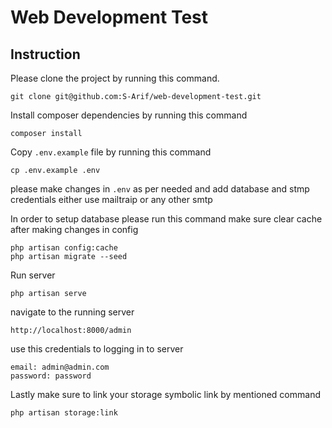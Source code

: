 <p align="center">
    <h1>Web Development Test</h1>
</p>

## Instruction

Please clone the project by running this command.

````
git clone git@github.com:S-Arif/web-development-test.git
````

Install composer dependencies by running this command

```$xslt
composer install
````

Copy `.env.example` file by running this command

```$xslt
cp .env.example .env
````

please make changes in `.env` as per needed and add database and stmp credentials either use mailtraip or any other smtp

In order to setup database please run this command make sure clear cache after making changes in config

```$xslt
php artisan config:cache
php artisan migrate --seed
```

Run server

```$xslt
php artisan serve
```

navigate to the running server

```$xslt
http://localhost:8000/admin
```

use this credentials to logging in to server

```$xslt
email: admin@admin.com
password: password
```

Lastly make sure to link your storage symbolic link by mentioned command

```blade
php artisan storage:link
```

